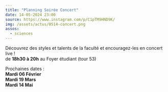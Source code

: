 ```yaml
---
title: "Planning Soirée Concert"
date: 14-05-2024 23:00
source: https://www.instagram.com/p/C1pTM9HND9K/
img: /assets/actus/0514-concert.png
assos:
  - sciences
---
```


Découvrez des styles et talents de la faculté et encouragez-les en concert live !  
de __18h30 à 20h__ au Foyer étudiant (tour 53)

Prochaines dates :  
__Mardi 06 Février__  
__Mardi 19 Mars__  
__Mardi 14 Mai__